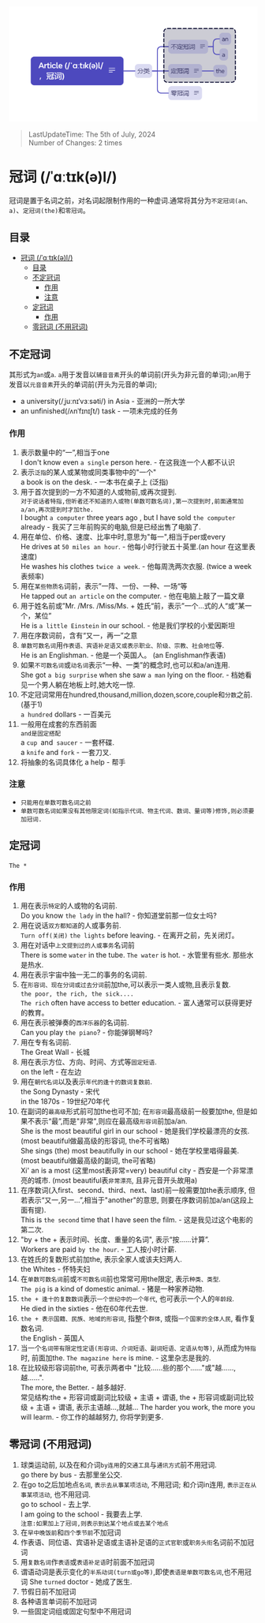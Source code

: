 ![mind map](./Article%20Mind%20Map.png)
> LastUpdateTime: The 5th of July, 2024  
> Number of Changes: 2 times

# 冠词 (/ˈɑːtɪk(ə)l/)
冠词是置于名词之前，对名词起限制作用的一种虚词.通常将其分为`不定冠词(an、a)`、`定冠词(the)`和`零冠词`。

## 目录
- [冠词 (/ˈɑːtɪk(ə)l/)](#冠词-ˈɑːtɪkəl)
  - [目录](#目录)
  - [不定冠词](#不定冠词)
    - [作用](#作用)
    - [注意](#注意)
  - [定冠词](#定冠词)
    - [作用](#作用-1)
  - [零冠词 (不用冠词)](#零冠词-不用冠词)


## 不定冠词
其形式为`an`或`a`. `a`用于发音以`辅音音素`开头的单词前(开头为非元音的单词);`an`用于发音以`元音音素`开头的单词前(开头为元音的单词);  
-   a university(/ˌjuːnɪˈvɜːsəti/) in Asia - 亚洲的一所大学  
-   an unfinished(/ʌnˈfɪnɪʃt/) task - 一项未完成的任务
### 作用
1.  表示数量中的“一”,相当于one  
I don't know even `a single` person here. - 在这我连一个人都不认识
2.  表示`泛指`的某人或某物或同类事物中的"一个"  
    a book is on the desk. - 一本书在桌子上 (泛指)
3.  用于首次提到的一方不知道的人或物前,或再次提到.  
`对于说话者特指,但听者还不知道的人或物(单数可数名词),第一次提到时,前面通常加a/an,再次提到时才加the.`  
I bought `a computer` three years ago , but I have sold `the computer` already -    我买了三年前购买的电脑,但是已经出售了电脑了.
1.  用在单位、价格、速度、比率中时,意思为"每一",相当于per或every  
He drives at `50 miles an hour`. - 他每小时行驶五十英里.(an hour 在这里表速度)  
He washes his clothes `twice a week`. - 他每周洗两次衣服. (twice a week 表频率)
1.  用在`某些物质名`词前，表示”一阵、一份、一种、一场“等  
He tapped out `an article` on the computer. - 他在电脑上敲了一篇文章
1.  用于姓名前或”Mr. /Mrs. /Miss/Ms. + 姓氏“前，表示”一个...式的人“或”某一个，某位”  
He is `a little Einstein` in our school. - 他是我们学校的小爱因斯坦
1.  用在序数词前，含有“又一，再一”之意
2.  `单数可数名词`用`作表语、宾语补足语又或表示职业、阶级、宗教、社会地位`等.    
He is an Englishman. - 他是一个英国人。 (an Englishman作表语)
1.  如果`不可数名词`或`动名词`表示“一种、一类”的概念时,也可以和a/an连用.  
She got `a big surprise` when she saw `a man` lying on the floor. - 档她看见一个男人躺在地板上时,她大吃一惊.
10.  不定冠词常用在hundred,thousand,million,dozen,score,couple和`分数`之前. (基于1)  
`a hundred` dollars - 一百美元
1.  一般用在成套的东西前面  
`and是固定搭配`  
a `cup `and` saucer` - 一套杯碟.  
a `knife` and `fork` - 一套刀叉.
1.  将抽象的名词具体化
a help - 帮手
### 注意
-   `只能用在单数可数名词之前`
-   `单数可数名词如果没有其他限定词(如指示代词、物主代词、数词、量词等)修饰,则必须要加冠词.`


## 定冠词
`The *`

### 作用
1.  用在表示`特定`的人或物的名词前.  
Do you know `the lady` in the hall? - 你知道堂前那一位女士吗?
2.  用在说话`双方都知道`的人或事务前.   
`Turn off(关闭)` `the lights` before leaving. - 在离开之前，先关闭灯。
3.  用在对话中`上文提到过的人或事务`名词前  
There is some `water` in the tube. `The water` is hot. - 水管里有些水. 那些水是热水.
4.  用在表示宇宙中独一无二的事务的名词前. 
5.  在`形容词、现在分词或过去分词`前加the,可以表示一类人或物,且表示复数.  
`the poor, the rich, the sick....`  
`The rich` often have access to better education. - 富人通常可以获得更好的教育。
6.  用在表示被弹奏的`西洋乐器`的名词前.  
Can you play `the piano`? - 你能弹钢琴吗?
7.  用在专有名词前.  
The Great Wall - 长城
8.  用在表示方位、方向、时间、方式等`固定短语`.  
on the left - 在左边
9.  用在`朝代名词`以及表示`年代的逢十的数词复数前`.  
the Song Dynasty - 宋代  
in the 1870s - 19世纪70年代
10. 在副词的`最高级`形式前可加the也可不加; 在`形容词`最高级前一般要加the, 但是如果不表示“最”,而是"非常",则应在最高级`形容词`前加a/an.  
She is the most beautiful girl in our school - 她是我们学校最漂亮的女孩. (most beautiful做最高级的形容词, the不可省略)  
She sings (the) most beautifully in our school - 她在学校里唱得最美. (most beautiful做最高级的副词, the可省略)  
Xi' an is a most (这里most表非常=very) beautiful city - 西安是一个非常漂亮的城市. (most beautiful表`非常漂亮`, 且非元音开头故用a) 
11. 在序数词(入first、second、third、next、last)前一般需要加the表示顺序, 但若表示“又一,另一...”,相当于"another"的意思, 则要在序数词前加a/an(这段上面有提).  
This is `the second` time that I have seen the film. - 这是我见过这个电影的第二次.
12. "by + the + 表示时间、长度、重量的名词", 表示“按......计算”.  
Workers are paid `by the hour`. - 工人按小时计薪. 
13. 在姓氏的复数形式前加the, 表示全家人或该夫妇两人.  
the Whites - 怀特夫妇  
14.  在`单数可数名词`前或`不可数名词`前也常常可用the限定, 表示`种类、类型`.  
`The pig` is a kind of domestic animal. - 猪是一种家养动物.
15. `the + 逢十的复数数词`表示`一个世纪中的一个年代`, 也可表示一个人的`年龄段`.  
He died in the sixties - 他在60年代去世.  
16. `the + 表示国籍、民族、地域的形容词`, 指整个`群体`, 或指`一个国家的全体人民`, 看作复数名词.  
the English - 英国人
17. 当一个`名词带有限定性定语(形容词、介词短语、副词短语、定语从句等)`, 从而成为`特指`时, 前面加the.
`The magazine here` is mine. - 这里杂志是我的.
18. 在比较级形容词前the, 可表示两者中 "比较......些的那个......"或"越......,越......".  
The more, the Better. - 越多越好.  
常见结构:the + 形容词或副词比较级 + 主语 + 谓语, the + 形容词或副词比较级 + 主语 + 谓语, 表示主语越...,就越...
The harder you work, the more you will learm. - 你工作的越越努力, 你将学到更多. 

## 零冠词 (不用冠词)

1.  球类运动前, 以及在和介词`by连用`的`交通工具`与`通讯方式`前不用冠词.  
go there by bus - 去那里坐公交.  
2.  在go to之后加地点`名词`, `表示去从事某项活动`, 不用冠词; 和介词in连用, `表示正在从事某项活动`, 也不用冠词.  
go to school - 去上学.  
I am going to the school - 我要去上学.  
`注意:如果加上了冠词,则表示到达某个地点或去某个地点`
3.  在`早中晚饭前`和`四个季节前`不加冠词
4.  作表语、同位语、宾语补足语或主语补足语的`正式官职`或`职务头衔`名词前不加冠词
5.  用`复数名词`作`表语`或`表语补足语`时前面不加冠词
6.  谓语动词是表示变化的`半系动词(turn或go等)`,即使`表语是单数可数名词`,也不用冠词
She `turned` doctor - 她成了医生.
7.  节假日前不加冠词
8.  各种语言单词前不加冠词
9.  一些固定词组或固定句型中不用冠词
